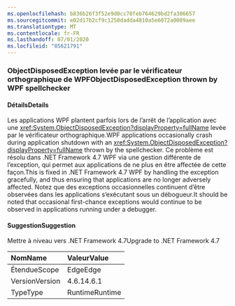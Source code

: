 ```yaml
---
ms.openlocfilehash: b836b26f3f52e9d0cc78feb764629bd2fa306657
ms.sourcegitcommit: e02d17b2cf9c1258dadda4810a5e6072a0089aee
ms.translationtype: MT
ms.contentlocale: fr-FR
ms.lasthandoff: 07/01/2020
ms.locfileid: "85621791"
---
```

### <a name="objectdisposedexception-thrown-by-wpf-spellchecker"></a><span data-ttu-id="c5d79-101">ObjectDisposedException levée par le vérificateur orthographique de WPF</span><span class="sxs-lookup"><span data-stu-id="c5d79-101">ObjectDisposedException thrown by WPF spellchecker</span></span>

#### <a name="details"></a><span data-ttu-id="c5d79-102">Détails</span><span class="sxs-lookup"><span data-stu-id="c5d79-102">Details</span></span>

<span data-ttu-id="c5d79-103">Les applications WPF plantent parfois lors de l’arrêt de l’application avec une <xref:System.ObjectDisposedException?displayProperty=fullName> levée par le vérificateur orthographique.</span><span class="sxs-lookup"><span data-stu-id="c5d79-103">WPF applications occasionally crash during application shutdown with an <xref:System.ObjectDisposedException?displayProperty=fullName> thrown by the spellchecker.</span></span> <span data-ttu-id="c5d79-104">Ce problème est résolu dans .NET Framework 4.7 WPF via une gestion différente de l’exception, qui permet aux applications de ne plus en être affectée de cette façon.</span><span class="sxs-lookup"><span data-stu-id="c5d79-104">This is fixed in .NET Framework 4.7 WPF by handling the exception gracefully, and thus ensuring that applications are no longer adversely affected.</span></span> <span data-ttu-id="c5d79-105">Notez que des exceptions occasionnelles continuent d’être observées dans les applications s’exécutant sous un débogueur.</span><span class="sxs-lookup"><span data-stu-id="c5d79-105">It should be noted that occasional first-chance exceptions would continue to be observed in applications running under a debugger.</span></span>

#### <a name="suggestion"></a><span data-ttu-id="c5d79-106">Suggestion</span><span class="sxs-lookup"><span data-stu-id="c5d79-106">Suggestion</span></span>

<span data-ttu-id="c5d79-107">Mettre à niveau vers .NET Framework 4.7</span><span class="sxs-lookup"><span data-stu-id="c5d79-107">Upgrade to .NET Framework 4.7</span></span>

| <span data-ttu-id="c5d79-108">Nom</span><span class="sxs-lookup"><span data-stu-id="c5d79-108">Name</span></span>    | <span data-ttu-id="c5d79-109">Valeur</span><span class="sxs-lookup"><span data-stu-id="c5d79-109">Value</span></span>       |
|:--------|:------------|
| <span data-ttu-id="c5d79-110">Étendue</span><span class="sxs-lookup"><span data-stu-id="c5d79-110">Scope</span></span>   |<span data-ttu-id="c5d79-111">Edge</span><span class="sxs-lookup"><span data-stu-id="c5d79-111">Edge</span></span>|
|<span data-ttu-id="c5d79-112">Version</span><span class="sxs-lookup"><span data-stu-id="c5d79-112">Version</span></span>|<span data-ttu-id="c5d79-113">4.6.1</span><span class="sxs-lookup"><span data-stu-id="c5d79-113">4.6.1</span></span>|
|<span data-ttu-id="c5d79-114">Type</span><span class="sxs-lookup"><span data-stu-id="c5d79-114">Type</span></span>|<span data-ttu-id="c5d79-115">Runtime</span><span class="sxs-lookup"><span data-stu-id="c5d79-115">Runtime</span></span>|
